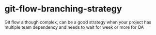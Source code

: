 # git-flow-branching-strategy
Git flow although complex, can be a good strategy when your project has multiple team dependency and needs to wait for week or more for QA
